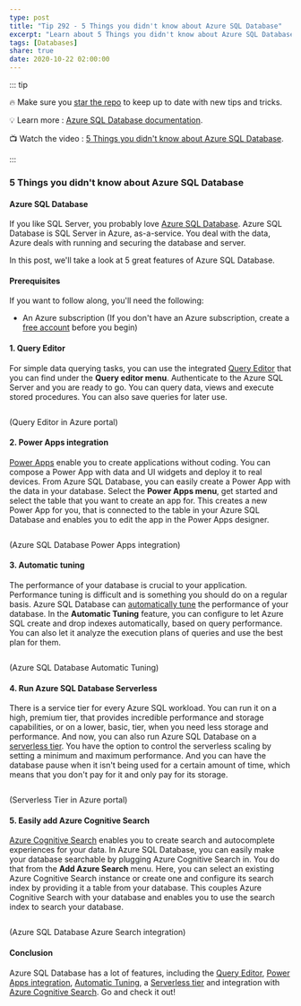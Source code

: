 ```yaml
---
type: post
title: "Tip 292 - 5 Things you didn't know about Azure SQL Database"
excerpt: "Learn about 5 Things you didn't know about Azure SQL Database"
tags: [Databases]
share: true
date: 2020-10-22 02:00:00
---
```


::: tip 

:fire: Make sure you [star the repo](http://azuredev.tips?WT.mc_id=azure-azuredevtips-azureappsdev) to keep up to date with new tips and tricks.

:bulb: Learn more : [Azure SQL Database documentation](https://docs.microsoft.com/azure/azure-sql/?WT.mc_id=docs-azuredevtips-azureappsdev). 

:tv: Watch the video : [5 Things you didn't know about Azure SQL Database](https://youtu.be/AtQQHYAJRx8?WT.mc_id=youtube-azuredevtips-azureappsdev).

:::

### 5 Things you didn't know about Azure SQL Database

#### Azure SQL Database
If you like SQL Server, you probably love [Azure SQL Database](https://azure.microsoft.com/services/sql-database/?WT.mc_id=azure-azuredevtips-azureappsdev). Azure SQL Database is SQL Server in Azure, as-a-service. You deal with the data, Azure deals with running and securing the database and server. 

In this post, we'll take a look at 5 great features of Azure SQL Database. 

#### Prerequisites
If you want to follow along, you'll need the following:
* An Azure subscription (If you don't have an Azure subscription, create a [free account](https://azure.microsoft.com/free/?WT.mc_id=azure-azuredevtips-azureappsdev) before you begin)


#### 1. Query Editor
For simple data querying tasks, you can use the integrated [Query Editor](https://docs.microsoft.com/azure/azure-sql/database/connect-query-portal?WT.mc_id=docs-azuredevtips-azureappsdev) that you can find under the **Query editor menu**. Authenticate to the Azure SQL Server and you are ready to go. You can query data, views and execute stored procedures. You can also save queries for later use.

<img :src="$withBase('/files/78queryeditor.png')">

(Query Editor in Azure portal)

#### 2. Power Apps integration
[Power Apps](https://powerapps.microsoft.com/?WT.mc_id=microsoft-azuredevtips-azureappsdev) enable you to create applications without coding. You can compose a Power App with data and UI widgets and deploy it to real devices. From Azure SQL Database, you can easily create a Power App with the data in your database. Select the **Power Apps menu**, get started and select the table that you want to create an app for. This creates a new Power App for you, that is connected to the table in your Azure SQL Database and enables you to edit the app in the Power Apps designer.

<img :src="$withBase('/files/78powerapp.png')">

(Azure SQL Database Power Apps integration)

#### 3. Automatic tuning
The performance of your database is crucial to your application. Performance tuning is difficult and is something you should do on a regular basis. Azure SQL Database can [automatically tune](https://docs.microsoft.com/azure/azure-sql/database/automatic-tuning-overview?WT.mc_id=docs-azuredevtips-azureappsdev) the performance of your database. In the **Automatic Tuning** feature, you can configure to let Azure SQL create and drop indexes automatically, based on query performance. You can also let it analyze the execution plans of queries and use the best plan for them. 

<img :src="$withBase('/files/78automatictuning.png')">

(Azure SQL Database Automatic Tuning)

#### 4. Run Azure SQL Database Serverless
There is a service tier for every Azure SQL workload. You can run it on a high, premium tier, that provides incredible performance and storage capabilities, or on a lower, basic, tier, when you need less storage and performance. And now, you can also run Azure SQL Database on a [serverless tier](https://docs.microsoft.com/azure/azure-sql/database/serverless-tier-overview?WT.mc_id=docs-azuredevtips-azureappsdev). You have the option to control the serverless scaling by setting a minimum and maximum performance. And you can have the database pause when it isn't being used for a certain amount of time, which means that you don't pay for it and only pay for its storage. 

<img :src="$withBase('/files/78serverless.png')">

(Serverless Tier in Azure portal)

#### 5. Easily add Azure Cognitive Search
[Azure Cognitive Search](https://docs.microsoft.com/azure/search/search-howto-connecting-azure-sql-database-to-azure-search-using-indexers?WT.mc_id=docs-azuredevtips-azureappsdev) enables you to create search and autocomplete experiences for your data. In Azure SQL Database, you can easily make your database searchable by plugging Azure Cognitive Search in. You do that from the **Add Azure Search** menu. Here, you can select an existing Azure Cognitive Search instance or create one and configure its search index by providing it a table from your database. This couples Azure Cognitive Search with your database and enables you to use the search index to search your database.

<img :src="$withBase('/files/78search.png')">

(Azure SQL Database Azure Search integration)


#### Conclusion
Azure SQL Database has a lot of features, including the [Query Editor](https://docs.microsoft.com/azure/azure-sql/database/connect-query-portal), [Power Apps integration](https://powerapps.microsoft.com/?WT.mc_id=microsoft-azuredevtips-azureappsdev), [Automatic Tuning](https://docs.microsoft.com/azure/azure-sql/database/automatic-tuning-overview?WT.mc_id=docs-azuredevtips-azureappsdev), a [Serverless tier](https://docs.microsoft.com/azure/azure-sql/database/serverless-tier-overview?WT.mc_id=docs-azuredevtips-azureappsdev) and integration with [Azure Cognitive Search](https://docs.microsoft.com/azure/search/search-howto-connecting-azure-sql-database-to-azure-search-using-indexers?WT.mc_id=docs-azuredevtips-azureappsdev). Go and check it out!